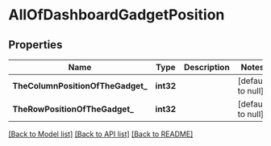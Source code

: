 # AllOfDashboardGadgetPosition

## Properties
Name | Type | Description | Notes
------------ | ------------- | ------------- | -------------
**TheColumnPositionOfTheGadget_** | **int32** |  | [default to null]
**TheRowPositionOfTheGadget_** | **int32** |  | [default to null]

[[Back to Model list]](../README.md#documentation-for-models) [[Back to API list]](../README.md#documentation-for-api-endpoints) [[Back to README]](../README.md)

